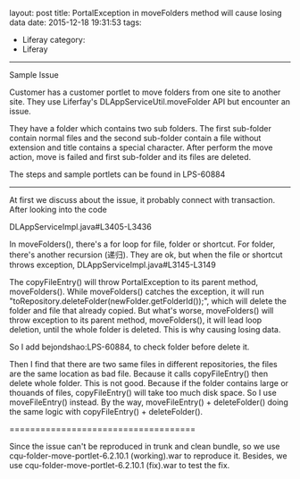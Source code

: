 layout: post
title: PortalException in moveFolders method will cause losing data
date: 2015-12-18 19:31:53
tags:
- Liferay
category: 
- Liferay
---
Sample Issue

Customer has a customer portlet to move folders from one site to another site. They use Liferfay's DLAppServiceUtil.moveFolder API but encounter an issue.

They have a folder which contains two sub folders. The first sub-folder contain normal files and the second sub-folder contain a file without extension and title contains a special character. After perform the move action, move is failed and first sub-folder and its files are deleted.

The steps and sample portlets can be found in LPS-60884

 

------------------------------------------------------------------------

At first we discuss about the issue, it probably connect with transaction. After looking into the code

DLAppServiceImpl.java#L3405-L3436

In moveFolders(), there's a for loop for file, folder or shortcut. For folder, there's another recursion (递归). They are ok, but when the file or shortcut throws exception, DLAppServiceImpl.java#L3145-L3149

The copyFileEntry() will throw PortalException to its parent method, moveFolders(). While moveFolders() catches the exception, it will run "toRepository.deleteFolder(newFolder.getFolderId());", which will delete the folder and file that already copied. But what's worse, moveFolders() will throw exception to its parent method, moveFolders(), it will lead loop deletion, until the whole folder is deleted. This is why causing losing data.

So I add bejondshao:LPS-60884, to check folder before delete it.

Then I find that there are two same files in different repositories, the files are the same location as bad file. Because it calls copyFileEntry() then delete whole folder. This is not good. Because if the folder contains large or thouands of files, copyFileEntry() will take too much disk space. So I use moveFileEntry() instead. By the way, moveFileEntry() + deleteFolder() doing the same logic with copyFileEntry() + deleteFolder().

====================================

Since the issue can't be reproduced in trunk and clean bundle, so we use cqu-folder-move-portlet-6.2.10.1 (working).war to reproduce it. Besides, we use cqu-folder-move-portlet-6.2.10.1 (fix).war to test the fix.

 